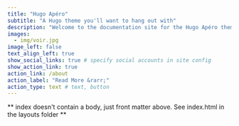```yaml
---
title: "Hugo Apéro"
subtitle: "A Hugo theme you'll want to hang out with"
description: "Welcome to the documentation site for the Hugo Apéro theme! Inside, you'll find how to get started building a new site with this theme. You'll learn a bit about Hugo, and a lot about what makes this theme unique and, we hope, fun to get to know. Bon apéro!"
images:
  - img/voir.jpg
image_left: false
text_align_left: true
show_social_links: true # specify social accounts in site config
show_action_link: true
action_link: /about
action_label: "Read More &rarr;"
action_type: text # text, button
---
```


** index doesn't contain a body, just front matter above.
See index.html in the layouts folder **
